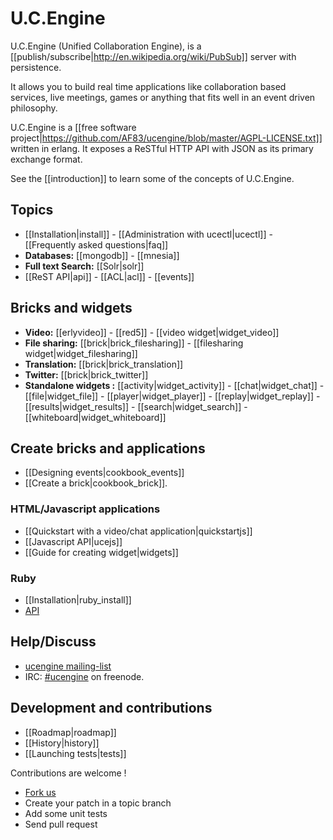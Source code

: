 # U.C.Engine

U.C.Engine (Unified Collaboration Engine), is a [[publish/subscribe|http://en.wikipedia.org/wiki/PubSub]] server with persistence.

It allows you to build real time applications like collaboration based services, live meetings, games or anything that fits well in an event driven philosophy.

U.C.Engine is a [[free software project|https://github.com/AF83/ucengine/blob/master/AGPL-LICENSE.txt]] written in erlang. It exposes a ReSTful HTTP API with JSON as its primary exchange format.

See the [[introduction]] to learn some of the concepts of U.C.Engine.

## Topics

* [[Installation|install]] - [[Administration with ucectl|ucectl]] - [[Frequently asked questions|faq]]
* **Databases:** [[mongodb]] - [[mnesia]]
* **Full text Search:** [[Solr|solr]]
* [[ReST API|api]] - [[ACL|acl]] - [[events]]

## Bricks and widgets

* **Video:** [[erlyvideo]] - [[red5]] - [[video widget|widget_video]]
* **File sharing:** [[brick|brick_filesharing]] - [[filesharing widget|widget_filesharing]]
* **Translation:** [[brick|brick_translation]]
* **Twitter:** [[brick|brick_twitter]]
* **Standalone widgets :** [[activity|widget_activity]] - [[chat|widget_chat]] - [[file|widget_file]] - [[player|widget_player]] - [[replay|widget_replay]] - [[results|widget_results]] - [[search|widget_search]]  - [[whiteboard|widget_whiteboard]]

## Create bricks and applications

* [[Designing events|cookbook_events]]
* [[Create a brick|cookbook_brick]].

### HTML/Javascript applications

* [[Quickstart with a video/chat application|quickstartjs]]
* [[Javascript API|ucejs]]
* [[Guide for creating widget|widgets]]

### Ruby

* [[Installation|ruby_install]]
* [API](http://rdoc.info/github/AF83/ucengine.rb/master/frames)

## Help/Discuss

* [ucengine mailing-list](http://groups.google.com/group/ucengine)
* IRC: [#ucengine](irc:ucengine@irc.freenode.net) on freenode.

## Development and contributions

* [[Roadmap|roadmap]]
* [[History|history]]
* [[Launching tests|tests]]

Contributions are welcome !

* [Fork us](https://github.com/AF83/ucengine)
* Create your patch in a topic branch
* Add some unit tests
* Send pull request

